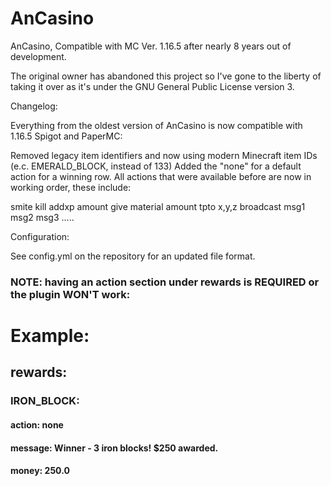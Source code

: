 # AnCasino
AnCasino, Compatible with MC Ver. 1.16.5 after nearly 8 years out of development.

The original owner has abandoned this project so I've gone to the liberty of taking it over as it's under the GNU General Public License version 3.

Changelog:

Everything from the oldest version of AnCasino is now compatible with 1.16.5 Spigot and PaperMC:

Removed legacy item identifiers and now using modern Minecraft item IDs (e.c. EMERALD_BLOCK, instead of 133)
Added the "none" for a default action for a winning row.
All actions that were available before are now in working order, these include:

smite
kill
addxp amount
give material amount
tpto x,y,z
broadcast msg1 msg2 msg3 .....

Configuration:

See config.yml on the repository for an updated file format.

### NOTE: having an action section under rewards is REQUIRED or the plugin WON'T work:

# Example:

## rewards:
### IRON_BLOCK:
#### action: none
#### message: Winner - 3 iron blocks! $250 awarded.
#### money: 250.0
